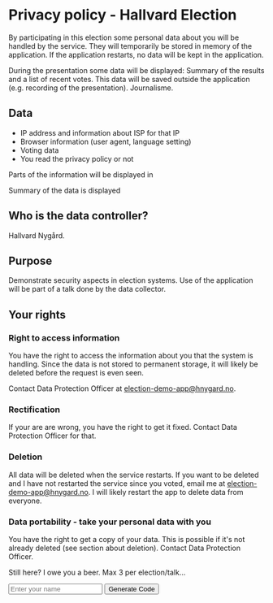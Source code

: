 

# Privacy policy - Hallvard Election

By participating in this election some personal data about you will be handled by the service. They will temporarily be stored in memory of the application. If the application restarts, no data will be kept in the application.

During the presentation some data will be displayed: Summary of the results and a list of recent votes. This data will be saved outside the application (e.g. recording of the presentation). Journalisme.

## Data

- IP address and information about ISP for that IP
- Browser information (user agent, language setting)
- Voting data
- You read the privacy policy or not

Parts of the information will be displayed in 

Summary of the data is displayed 

## Who is the data controller?

Hallvard Nygård.

## Purpose

Demonstrate security aspects in election systems. Use of the application will be part of a talk done by the data collector.


## Your rights

### Right to access information

You have the right to access the information about you that the system is handling. Since the data is not stored to permanent storage, it will likely be deleted before the request is even seen.

Contact Data Protection Officer at election-demo-app@hnygard.no.

### Rectification

If your are are wrong, you have the right to get it fixed. Contact Data Protection Officer for that.

### Deletion

All data will be deleted when the service restarts. If you want to be deleted and I have not restarted the service since you voted, email me at election-demo-app@hnygard.no. I will likely restart the app to delete data from everyone.

### Data portability - take your personal data with you

You have the right to get a copy of your data. This is possible if it's not already deleted (see section about deletion). Contact Data Protection Officer.

Still here? I owe you a beer. Max 3 per election/talk...

<div id="beerForm">
  <input type="text" id="nameInput" placeholder="Enter your name" />
  <button onclick="generateCode()">Generate Code</button>
  <div id="codeResult" style="margin-top: 1rem; display: none;"></div>
</div>

<script>
function generateCode() {
  const name = document.getElementById('nameInput').value;
  if (!name) {
    alert('Please enter your name');
    return;
  }
  const code = Math.random().toString(36).substring(2, 8).toUpperCase();
  const result = document.getElementById('codeResult');
  result.innerHTML = `Your code: <strong>${code}</strong><br>Show this to Hallvard for your beer!`;
  result.style.display = 'block';
}
</script>
